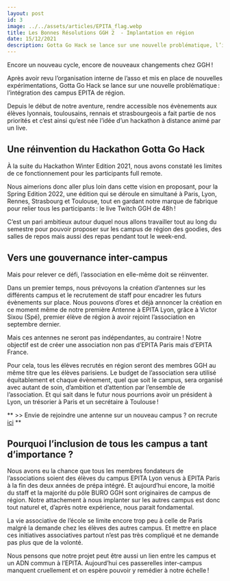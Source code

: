 ```yaml
---
layout: post
id: 3
image: ../../assets/articles/EPITA_flag.webp
title: Les Bonnes Résolutions GGH 2  - Implantation en région
date: 15/12/2021
description: Gotta Go Hack se lance sur une nouvelle problématique, l’intégration des campus EPITA en région. Depuis le début de notre aventure, rendre accessible nos évènements aux élèves lyonnais, toulousain
---
```


<hback>
<hcontent>

Encore un nouveau cycle, encore de nouveaux changements chez GGH !  

Après avoir revu l’organisation interne de l’asso et mis en place de nouvelles expérimentations, Gotta Go Hack se lance sur une nouvelle problématique : l’intégration des campus EPITA de région.  

Depuis le début de notre aventure, rendre accessible nos évènements aux élèves lyonnais, toulousains, rennais et strasbourgeois a fait partie de nos priorités et c’est ainsi qu’est née l’idée d’un hackathon à distance animé par un live.  


## Une réinvention du Hackathon Gotta Go Hack
À la suite du Hackathon Winter Edition 2021, nous avons constaté les limites de ce fonctionnement pour les participants full remote.  

Nous aimerions donc aller plus loin dans cette vision en proposant, pour la Spring Edition 2022, une édition qui se déroule en simultané à Paris, Lyon, Rennes, Strasbourg et Toulouse, tout en gardant notre marque de fabrique pour relier tous les participants : le live Twitch GGH de 48h ! 

C’est un pari ambitieux autour duquel nous allons travailler tout au long du semestre pour pouvoir proposer sur les campus de région des goodies, des salles de repos mais aussi des repas pendant tout le week-end.


## Vers une gouvernance inter-campus
Mais pour relever ce défi, l’association en elle-même doit se réinventer.  

Dans un premier temps, nous prévoyons la création d’antennes sur les différents campus et le recrutement de staff pour encadrer les futurs évènements sur place. Nous pouvons d’ores et déjà annoncer la création en ce moment même de notre première Antenne à EPITA Lyon, grâce à Victor Sixou (Spé), premier élève de région à avoir rejoint l’association en septembre dernier. 

Mais ces antennes ne seront pas indépendantes, au contraire ! Notre objectif est de créer une association non pas d’EPITA Paris mais d’EPITA France.  

Pour cela, tous les élèves recrutés en région seront des membres GGH au même titre que les élèves parisiens. Le budget de l’association sera utilisé équitablement et chaque évènement, quel que soit le campus, sera organisé avec autant de soin, d’ambition et d’attention par l’ensemble de l’association. Et qui sait dans le futur nous pourrions avoir un président à Lyon, un trésorier à Paris et un secrétaire à Toulouse ! 


** >> Envie de rejoindre une antenne sur un nouveau campus ? on recrute [ici](https://forms.office.com/r/FedcuQtKNt) **


## Pourquoi l’inclusion de tous les campus a tant d’importance ? 

Nous avons eu la chance que tous les membres fondateurs de l’associations soient des élèves du campus EPITA Lyon venus à EPITA Paris à la fin des deux années de prépa intégré. Et aujourd’hui encore, la moitié du staff et la majorité du pôle BURO GGH sont originaires de campus de région. Notre attachement à nous implanter sur les autres campus est donc tout naturel et, d’après notre expérience, nous parait fondamental. 

La vie associative de l’école se limite encore trop peu à celle de Paris malgré la demande chez les élèves des autres campus. Et mettre en place ces initiatives associatives partout n’est pas très compliqué et ne demande pas plus que de la volonté.  

Nous pensons que notre projet peut être aussi un lien entre les campus et un ADN commun à l’EPITA. Aujourd’hui ces passerelles inter-campus manquent cruellement et on espère pouvoir y remédier à notre échelle !  


</hcontent>
</hback>